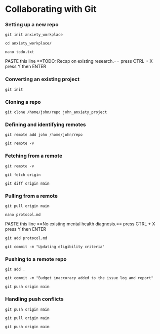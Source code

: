 ﻿# Collaborating with Git

### Setting up a new repo

```
git init anxiety_workplace
```
```
cd anxiety_workplace/
```

```
nano todo.txt
```
PASTE this line 
==TODO: Recap on existing research.==
press
CTRL + X
press Y
then ENTER

### Converting an existing project

```
git init
```

### Cloning a repo

```
git clone /home/john/repo john_anxiety_project
```

### Defining and identifying remotes

```
git remote add john /home/john/repo
```

```
git remote -v
```

### Fetching from a remote

```
git remote -v
```

```
git fetch origin
```

```
git diff origin main
```

### Pulling from a remote

```
git pull origin main
```

```
nano protocol.md
```
PASTE this line 
==No existing mental health diagnosis.==
press
CTRL + X
press Y
then ENTER

```
git add protocol.md
```

```
git commit -m "Updating eligibility criteria"
```

### Pushing to a remote repo

```
git add .
```

```
git commit -m "Budget inaccuracy added to the issue log and report"
```

```
git push origin main
```

### Handling push conflicts

```
git push origin main
```

```
git pull origin main
```

```
git push origin main
```

